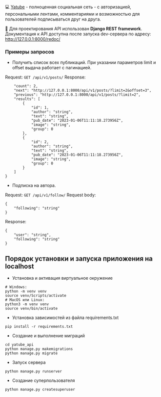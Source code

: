 💻 [Yatube](https://github.com/D-Nevskiy/hw05_final) - полноценная социальная сеть - с авторизацией, персональными лентами, комментариями и возможностью для пользователей подписываться друг на друга.

📁 Для проектирования API использован **Django REST framework**. Документация к API доступна после запуска dev-сервера по адресу: http://127.0.0.1:8000/redoc/


### Примеры запросов
- Получить список всех публикаций. При указании параметров limit и offset выдача работает с пагинацией.

Request:
```GET /api/v1/posts/```
Response:
```{
    "count": 2,
    "next": "http://127.0.0.1:8000/api/v1/posts/?limit=2&offset=3",
    "previous": "http://127.0.0.1:8000/api/v1/posts/?limit=2",
    "results": [
        {
            "id": 1,
            "author": "string",
            "text": "string",
            "pub_date": "2023-01-06T11:11:18.273956Z",
            "image": "string",
            "group": 0
        },
        {
            "id": 2,
            "author": "string",
            "text": "string",
            "pub_date": "2023-01-06T11:11:18.273956Z",
            "image": "string",
            "group": 0
        }
    ]
}
```
- Подписка на автора.

Request:
```GET /api/v1/follow/```
Request body:
```
{
    "following": "string"
}
```
Response:
```
{
    "user": "string",
    "following": "string"
}
```

## Порядок установки и запуска приложения на localhost

- Установка и активация виртуальное окружение
```
# Windows:
python -m venv venv
source venv/Scripts/activate 
# MacOS или Linux:
python3 -m venv venv
source venv/bin/activate 
```
- Установка зависимостей из файла requirements.txt
```
pip install -r requirements.txt
```
- Создание и выполнение миграций
```
cd yatube_api
python manage.py makemigrations
python manage.py migrate
```
- Запуск сервера
```
python manage.py runserver
```
- Создание суперпользователя
```
python manage.py createsuperuser
```
